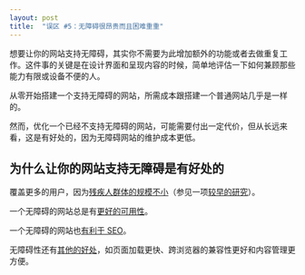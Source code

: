 ```yaml
---
layout: post
title:  "误区 #5：无障碍很昂贵而且困难重重"
---
```


想要让你的网站支持无障碍，其实你不需要为此增加额外的功能或者去做重复工作。这件事的关键是在设计界面和呈现内容的时候，简单地评估一下如何兼顾那些能力有限或设备不便的人。

从零开始搭建一个支持无障碍的网站，所需成本跟搭建一个普通网站几乎是一样的。

然而，优化一个已经不支持无障碍的网站，可能需要付出一定代价，但从长远来看，这是有好处的，因为无障碍网站的维护成本更低。

## 为什么让你的网站支持无障碍是有好处的

覆盖更多的用户，因为[残疾人群体的规模不小](https://www.sitepoint.com/how-many-users-need-accessible-websites/)（参见一项[较早的研究](https://www.practicalecommerce.com/Accessibility-How-Many-Disabled-Web-Users-Are-There)）。

一个无障碍的网站总是有[更好的可用性](https://www.sitepoint.com/accessible-usable-website/)。

一个无障碍的网站也[有利于 SEO](https://www.alistapart.com/articles/accessibilityseo/)。

无障碍性还有[其他的好处](http://www.design-ecommerce.com/Web-Accessibility-Benefits.html)，如页面加载更快、跨浏览器的兼容性更好和内容管理更方便。